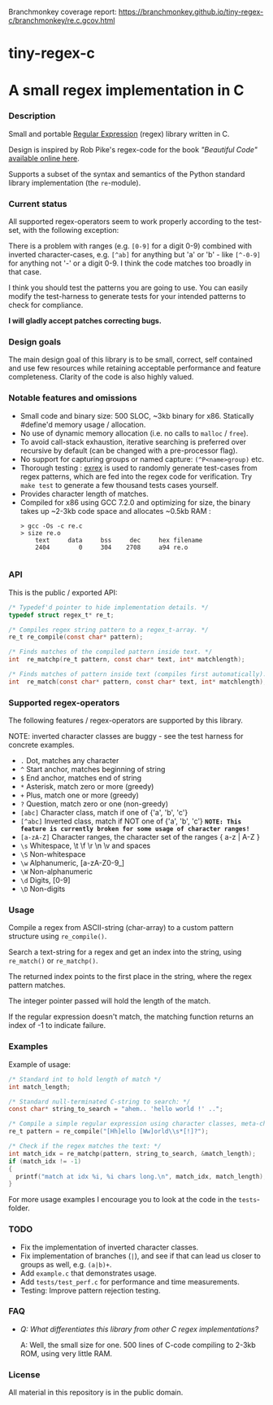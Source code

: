 Branchmonkey coverage report: https://branchmonkey.github.io/tiny-regex-c/branchmonkey/re.c.gcov.html

# tiny-regex-c
# A small regex implementation in C
### Description
Small and portable [Regular Expression](https://en.wikipedia.org/wiki/Regular_expression) (regex) library written in C. 

Design is inspired by Rob Pike's regex-code for the book *"Beautiful Code"* [available online here](http://www.cs.princeton.edu/courses/archive/spr09/cos333/beautiful.html).

Supports a subset of the syntax and semantics of the Python standard library implementation (the `re`-module).

### Current status
All supported regex-operators seem to work properly according to the test-set, with the following exception:

There is a problem with ranges (e.g. `[0-9]` for a digit 0-9) combined with inverted character-cases, e.g. `[^ab]` for anything but 'a' or 'b' - like `[^-0-9]` for anything not '-' or a digit 0-9. I think the code matches too broadly in that case. 

I think you should test the patterns you are going to use. You can easily modify the test-harness to generate tests for your intended patterns to check for compliance.

**I will gladly accept patches correcting bugs.**

### Design goals
The main design goal of this library is to be small, correct, self contained and use few resources while retaining acceptable performance and feature completeness. Clarity of the code is also highly valued.

### Notable features and omissions
- Small code and binary size: 500 SLOC, ~3kb binary for x86. Statically #define'd memory usage / allocation.
- No use of dynamic memory allocation (i.e. no calls to `malloc` / `free`).
- To avoid call-stack exhaustion, iterative searching is preferred over recursive by default (can be changed with a pre-processor flag).
- No support for capturing groups or named capture: `(^P<name>group)` etc.
- Thorough testing : [exrex](https://github.com/asciimoo/exrex) is used to randomly generate test-cases from regex patterns, which are fed into the regex code for verification. Try `make test` to generate a few thousand tests cases yourself.
- Provides character length of matches.
- Compiled for x86 using GCC 7.2.0 and optimizing for size, the binary takes up ~2-3kb code space and allocates ~0.5kb RAM :
  ```
  > gcc -Os -c re.c
  > size re.o
      text     data     bss     dec     hex filename
      2404        0     304    2708     a94 re.o
      
  ```



### API
This is the public / exported API:
```C
/* Typedef'd pointer to hide implementation details. */
typedef struct regex_t* re_t;

/* Compiles regex string pattern to a regex_t-array. */
re_t re_compile(const char* pattern);

/* Finds matches of the compiled pattern inside text. */
int  re_matchp(re_t pattern, const char* text, int* matchlength);

/* Finds matches of pattern inside text (compiles first automatically). */
int  re_match(const char* pattern, const char* text, int* matchlength);
```

### Supported regex-operators
The following features / regex-operators are supported by this library.

NOTE: inverted character classes are buggy - see the test harness for concrete examples.


  -  `.`         Dot, matches any character
  -  `^`         Start anchor, matches beginning of string
  -  `$`         End anchor, matches end of string
  -  `*`         Asterisk, match zero or more (greedy)
  -  `+`         Plus, match one or more (greedy)
  -  `?`         Question, match zero or one (non-greedy)
  -  `[abc]`     Character class, match if one of {'a', 'b', 'c'}
  -  `[^abc]`   Inverted class, match if NOT one of {'a', 'b', 'c'}
  **`NOTE: This feature is currently broken for some usage of character ranges!`**
  -  `[a-zA-Z]` Character ranges, the character set of the ranges { a-z | A-Z }
  -  `\s`       Whitespace, \t \f \r \n \v and spaces
  -  `\S`       Non-whitespace
  -  `\w`       Alphanumeric, [a-zA-Z0-9_]
  -  `\W`       Non-alphanumeric
  -  `\d`       Digits, [0-9]
  -  `\D`       Non-digits

### Usage
Compile a regex from ASCII-string (char-array) to a custom pattern structure using `re_compile()`.

Search a text-string for a regex and get an index into the string, using `re_match()` or `re_matchp()`.

The returned index points to the first place in the string, where the regex pattern matches.

The integer pointer passed will hold the length of the match.

If the regular expression doesn't match, the matching function returns an index of -1 to indicate failure.

### Examples
Example of usage:
```C
/* Standard int to hold length of match */
int match_length;

/* Standard null-terminated C-string to search: */
const char* string_to_search = "ahem.. 'hello world !' ..";

/* Compile a simple regular expression using character classes, meta-char and greedy + non-greedy quantifiers: */
re_t pattern = re_compile("[Hh]ello [Ww]orld\\s*[!]?");

/* Check if the regex matches the text: */
int match_idx = re_matchp(pattern, string_to_search, &match_length);
if (match_idx != -1)
{
  printf("match at idx %i, %i chars long.\n", match_idx, match_length);
}
```

For more usage examples I encourage you to look at the code in the `tests`-folder.

### TODO
- Fix the implementation of inverted character classes.
- Fix implementation of branches (`|`), and see if that can lead us closer to groups as well, e.g. `(a|b)+`.
- Add `example.c` that demonstrates usage.
- Add `tests/test_perf.c` for performance and time measurements.
- Testing: Improve pattern rejection testing.

### FAQ
- *Q: What differentiates this library from other C regex implementations?*

  A: Well, the small size for one. 500 lines of C-code compiling to 2-3kb ROM, using very little RAM.

### License
All material in this repository is in the public domain.



 
